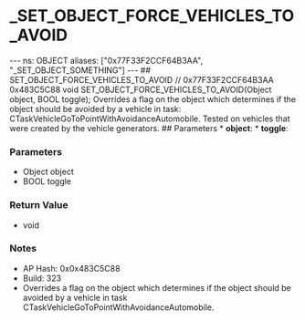 # _SET_OBJECT_FORCE_VEHICLES_TO_AVOID

--- ns: OBJECT aliases: ["0x77F33F2CCF64B3AA", "_SET_OBJECT_SOMETHING"] --- ## SET_OBJECT_FORCE_VEHICLES_TO_AVOID  // 0x77F33F2CCF64B3AA 0x483C5C88 void SET_OBJECT_FORCE_VEHICLES_TO_AVOID(Object object, BOOL toggle);  Overrides a flag on the object which determines if the object should be avoided by a vehicle in task: CTaskVehicleGoToPointWithAvoidanceAutomobile. Tested on vehicles that were created by the vehicle generators.  ## Parameters * **object**: * **toggle**:

### Parameters
* Object object
* BOOL toggle

### Return Value
* void

### Notes
* AP Hash: 0x0x483C5C88
* Build: 323
* Overrides a flag on the object which determines if the object should be avoided by a vehicle in task CTaskVehicleGoToPointWithAvoidanceAutomobile.

